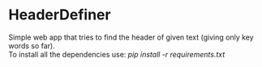 # HeaderDefiner

Simple web app that tries to find the header of given text (giving only key words so far). <br>
To install all the dependencies use: 
*pip install -r requirements.txt*
